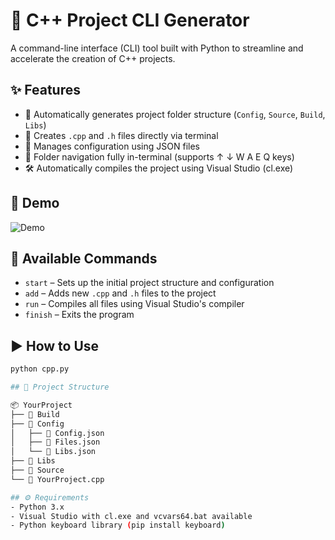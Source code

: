 # 🚀 C++ Project CLI Generator

A command-line interface (CLI) tool built with Python to streamline and accelerate the creation of C++ projects.

## ✨ Features

- 📁 Automatically generates project folder structure (`Config`, `Source`, `Build`, `Libs`)
- 📄 Creates `.cpp` and `.h` files directly via terminal
- 📑 Manages configuration using JSON files
- 🧭 Folder navigation fully in-terminal (supports ↑ ↓ W A E Q keys)
- 🛠️ Automatically compiles the project using Visual Studio (cl.exe)

## 🎥 Demo

![Demo](path/to/your_gif.gif)

## 🧪 Available Commands

- `start` – Sets up the initial project structure and configuration  
- `add` – Adds new `.cpp` and `.h` files to the project  
- `run` – Compiles all files using Visual Studio's compiler  
- `finish` – Exits the program

## ▶️ How to Use

```bash
python cpp.py

## 📁 Project Structure

📦 YourProject
├── 📁 Build
├── 📁 Config
│   ├── 📄 Config.json
│   ├── 📄 Files.json
│   └── 📄 Libs.json
├── 📁 Libs
├── 📁 Source
└── 📄 YourProject.cpp

## ⚙️ Requirements
- Python 3.x
- Visual Studio with cl.exe and vcvars64.bat available
- Python keyboard library (pip install keyboard)
